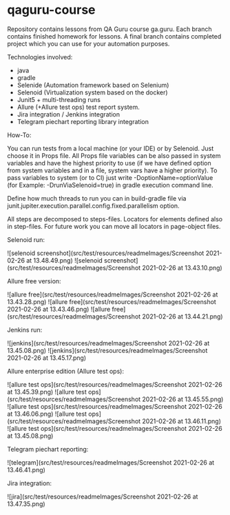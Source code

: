 # qaguru-course

Repository contains lessons from QA Guru course ga.guru. Each branch contains finished homework for lessons. A final 
branch contains completed project which you can use for your automation purposes. 

Technologies involved:

- java
- gradle
- Selenide (Automation framework based on Selenium)
- Selenoid (Virtualization system based on the docker)
- Junit5 + multi-threading runs
- Allure (+Allure test ops) test report system.
- Jira integration / Jenkins integration
- Telegram piechart reporting library integration

How-To:

You can run tests from a local machine (or your IDE) or by Selenoid. Just choose it in Props file. All Props file 
variables can be also passed in system variables and have the highest priority to use (if we have defined option from system 
variables and in a file, system vars have a higher priority). To pass variables to system (or to CI) just write 
-DoptionName=optionValue (for Example: -DrunViaSelenoid=true) in gradle execution command line.

Define how much threads to run you can in build-gradle file via junit.jupiter.execution.parallel.config.fixed.parallelism
 option.

All steps are decomposed to steps-files. Locators for elements defined also in step-files. For future work you can
move all locators in page-object files.

Selenoid run:

![selenoid screenshot](src/test/resources/readmeImages/Screenshot 2021-02-26 at 13.48.49.png)
![selenoid screenshot](src/test/resources/readmeImages/Screenshot 2021-02-26 at 13.43.10.png)

Allure free version:

![allure free](src/test/resources/readmeImages/Screenshot 2021-02-26 at 13.43.28.png)
![allure free](src/test/resources/readmeImages/Screenshot 2021-02-26 at 13.43.46.png)
![allure free](src/test/resources/readmeImages/Screenshot 2021-02-26 at 13.44.21.png)

Jenkins run:

![jenkins](src/test/resources/readmeImages/Screenshot 2021-02-26 at 13.45.08.png)
![jenkins](src/test/resources/readmeImages/Screenshot 2021-02-26 at 13.45.17.png)

Allure enterprise edition (Allure test ops):

![allure test ops](src/test/resources/readmeImages/Screenshot 2021-02-26 at 13.45.39.png)
![allure test ops](src/test/resources/readmeImages/Screenshot 2021-02-26 at 13.45.55.png)
![allure test ops](src/test/resources/readmeImages/Screenshot 2021-02-26 at 13.46.06.png)
![allure test ops](src/test/resources/readmeImages/Screenshot 2021-02-26 at 13.46.11.png)
![allure test ops](src/test/resources/readmeImages/Screenshot 2021-02-26 at 13.45.08.png)

Telegram piechart reporting:

![telegram](src/test/resources/readmeImages/Screenshot 2021-02-26 at 13.46.41.png)

Jira integration:

![jira](src/test/resources/readmeImages/Screenshot 2021-02-26 at 13.47.35.png)
